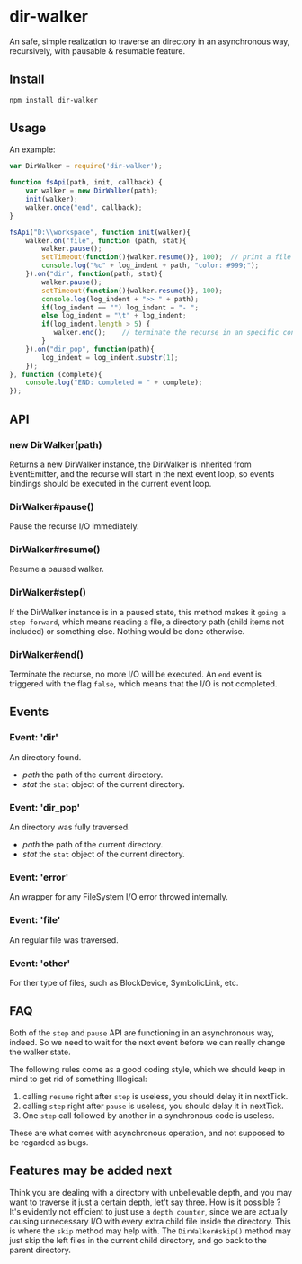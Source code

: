 # dir-walker
An safe, simple realization to traverse an directory in an asynchronous way, recursively, with pausable &amp; resumable feature.

## Install

```bash
npm install dir-walker
```

## Usage

An example:

```javascript
var DirWalker = require('dir-walker');

function fsApi(path, init, callback) {
	var walker = new DirWalker(path);
	init(walker);
	walker.once("end", callback);
}

fsApi("D:\\workspace", function init(walker){
	walker.on("file", function (path, stat){
		walker.pause();
		setTimeout(function(){walker.resume()}, 100);  // print a file every 100ms
		console.log("%c" + log_indent + path, "color: #999;");
	}).on("dir", function(path, stat){
		walker.pause();
		setTimeout(function(){walker.resume()}, 100);
		console.log(log_indent + ">> " + path);
		if(log_indent == "") log_indent = "- ";
		else log_indent = "\t" + log_indent;
		if(log_indent.length > 5) {
		   walker.end();    // terminate the recurse in an specific condition
		}
	}).on("dir_pop", function(path){
		log_indent = log_indent.substr(1);
	});
}, function (complete){
	console.log("END: completed = " + complete);
});
```


## API

### new DirWalker(path)

Returns a new DirWalker instance, the DirWalker is inherited from EventEmitter, and the recurse will start in the next event loop,
so events bindings should be executed in the current event loop.

### DirWalker#pause()

Pause the recurse I/O immediately.

### DirWalker#resume()

Resume a paused walker.

### DirWalker#step()

If the DirWalker instance is in a paused state, this method makes it `going a step forward`, which means reading a file, a directory path (child items not included) or something else. Nothing would be done otherwise.

### DirWalker#end()

Terminate the recurse, no more I/O will be executed. An `end` event is triggered with the flag `false`, which means that the I/O is not completed.

## Events

### Event: 'dir'

An directory found.

+ *path* the path of the current directory.
+ *stat* the `stat` object of the current directory.

### Event: 'dir_pop'

An directory was fully traversed.

+ *path* the path of the current directory.
+ *stat* the `stat` object of the current directory.

### Event: 'error'

An wrapper for any FileSystem I/O error throwed internally.

### Event: 'file'

An regular file was traversed.

### Event: 'other'

For ther type of files, such as BlockDevice, SymbolicLink, etc.

## FAQ

Both of the `step` and `pause` API are functioning in an asynchronous way, indeed. So we need to wait for the next event before we can really change the walker state.

The following rules come as a good coding style, which we should keep in mind to get rid of something Illogical:

1. calling `resume` right after `step` is useless, you should delay it in nextTick. 
2. calling `step` right after `pause` is useless, you should delay it in nextTick. 
3. One `step` call followed by another in a synchronous code is useless. 

These are what comes with asynchronous operation, and not supposed to be regarded as bugs.

## Features may be added next

Think you are dealing with a directory with unbelievable depth, and you may want to traverse it just a certain depth, let't say three. How is it possible ? It's evidently not efficient to just use a `depth counter`, since we are actually causing unnecessary I/O with every extra child file inside the directory. This is where the `skip` method may help with.
The `DirWalker#skip()` method may just skip the left files in the current child directory, and go back to the parent directory.
